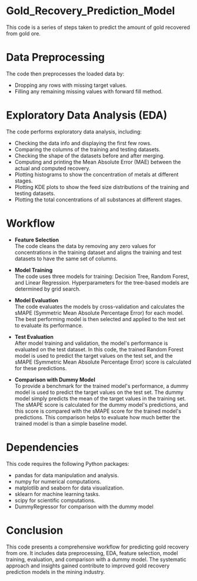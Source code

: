 # Gold_Recovery_Prediction_Model

This code is a series of steps taken to predict the amount of gold recovered from gold ore.

# Data Preprocessing
The code then preprocesses the loaded data by:

* Dropping any rows with missing target values.
* Filling any remaining missing values with forward fill method.

# Exploratory Data Analysis (EDA)
The code performs exploratory data analysis, including:

* Checking the data info and displaying the first few rows.
* Comparing the columns of the training and testing datasets.
* Checking the shape of the datasets before and after merging.
* Computing and printing the Mean Absolute Error (MAE) between the actual and computed recovery.
* Plotting histograms to show the concentration of metals at different stages.
* Plotting KDE plots to show the feed size distributions of the training and testing datasets.
* Plotting the total concentrations of all substances at different stages.

# Workflow
* **Feature Selection**
<br>The code cleans the data by removing any zero values for concentrations in the training dataset and aligns the training and test datasets to have the same set of columns.

* **Model Training**
<br>The code uses three models for training: Decision Tree, Random Forest, and Linear Regression. Hyperparameters for the tree-based models are determined by grid search.

* **Model Evaluation**
<br>The code evaluates the models by cross-validation and calculates the sMAPE (Symmetric Mean Absolute Percentage Error) for each model. 
The best performing model is then selected and applied to the test set to evaluate its performance.

* **Test Evaluation**
<br>After model training and validation, the model's performance is evaluated on the test dataset. In this code, the trained Random Forest model is used to predict the target values on the test set, and the sMAPE (Symmetric Mean Absolute Percentage Error) score is calculated for these predictions.

* **Comparison with Dummy Model**
<br>To provide a benchmark for the trained model's performance, a dummy model is used to predict the target values on the test set. The dummy model simply predicts the mean of the target values in the training set. The sMAPE score is calculated for the dummy model's predictions, and this score is compared with the sMAPE score for the trained model's predictions. This comparison helps to evaluate how much better the trained model is than a simple baseline model.

# Dependencies
This code requires the following Python packages:

* pandas for data manipulation and analysis.
* numpy for numerical computations.
* matplotlib and seaborn for data visualization.
* sklearn for machine learning tasks.
* scipy for scientific computations.
* DummyRegressor for comparison with the dummy model 

# Conclusion
This code presents a comprehensive workflow for predicting gold recovery from ore. It includes data preprocessing, EDA, feature selection, model training, evaluation, and comparison with a dummy model. The systematic approach and insights gained contribute to improved gold recovery prediction models in the mining industry.
